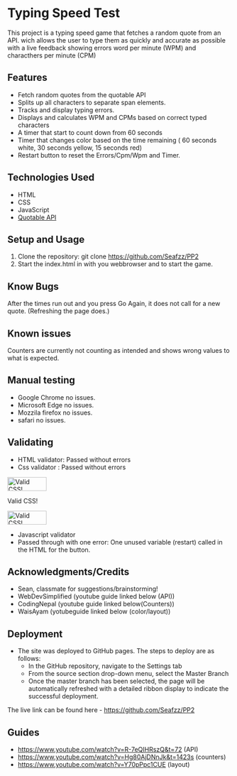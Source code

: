 # Typing Speed Test

This project is a typing speed game that fetches a random quote from an API.
wich allows the user to type them as quickly and accurate as possible with a live feedback showing errors
word per minute (WPM) and characthers per minute (CPM)

## Features
- Fetch random quotes from the quotable API
- Splits up all characters to separate span elements.
- Tracks and display typing errors.
- Displays and calculates WPM and CPMs based on correct typed characters
- A timer that start to count down from 60 seconds
- Timer that changes color based on the time remaining ( 60 seconds white, 30 seconds yellow, 15 seconds red)
- Restart button to reset the Errors/Cpm/Wpm and Timer.

## Technologies Used
- HTML 
- CSS
- JavaScript
- [Quotable API](https://api.quotable.io)

## Setup and Usage
1. Clone the repository:
git clone https://github.com/Seafzz/PP2
2. Start the index.html in with you webbrowser and to start the game.

## Know Bugs
After the times run out and you press Go Again, it does not call for a new quote. (Refreshing the page does.)

## Known issues
Counters are currently not counting as intended and shows wrong values to what is expected.

## Manual testing
- Google Chrome no issues.
- Microsoft Edge no issues.
- Mozzila firefox no issues.
- safari no issues.

## Validating
- HTML validator: Passed without errors
- Css validator : Passed without errors
<p>
    <a href="http://jigsaw.w3.org/css-validator/check/referer">
        <img style="border:0;width:88px;height:31px"
            src="http://jigsaw.w3.org/css-validator/images/vcss"
            alt="Valid CSS!" />
    </a>
</p>
            
Valid CSS!
<p>
<a href="http://jigsaw.w3.org/css-validator/check/referer">
    <img style="border:0;width:88px;height:31px"
        src="http://jigsaw.w3.org/css-validator/images/vcss-blue"
        alt="Valid CSS!" />
    </a>
</p>
    
- Javascript validator
- Passed through with one error: One unused variable (restart) called in the HTML for the button.




## Acknowledgments/Credits

- Sean, classmate for suggestions/brainstorming! <br>
- WebDevSimplified (youtube guide linked below (API)) <br>
- CodingNepal (youtube guide linked below(Counters)) <br>
- WaisAyam (yotubeguide linked below (color/layout)) <br>

## Deployment
- The site was deployed to GitHub pages. The steps to deploy are as follows: 
  - In the GitHub repository, navigate to the Settings tab 
  - From the source section drop-down menu, select the Master Branch
  - Once the master branch has been selected, the page will be automatically refreshed with a detailed ribbon display to indicate the successful deployment. 

The live link can be found here - https://github.com/Seafzz/PP2

## Guides 
- https://www.youtube.com/watch?v=R-7eQIHRszQ&t=72 (API)
- https://www.youtube.com/watch?v=Hg80AjDNnJk&t=1423s (counters)
- https://www.youtube.com/watch?v=Y70pPpc1CUE (layout)